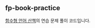 ## fp-book-practice

<a href="https://www.yes24.com/Product/Goods/83563381">함수형 언어 산책</a>의 연습 문제 풀이 코드입니다.
